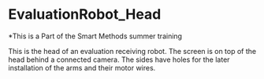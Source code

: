 # EvaluationRobot_Head
*This is a Part of the Smart Methods summer training 


This is the head of an evaluation receiving robot. The screen is on top of the head behind a connected camera. The sides have holes for the later installation of the arms and their motor wires. 
